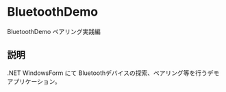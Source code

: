 # BluetoothDemo
BluetoothDemo ペアリング実践編

## 説明
.NET WindowsForm にて Bluetoothデバイスの探索、ペアリング等を行うデモアプリケーション。
